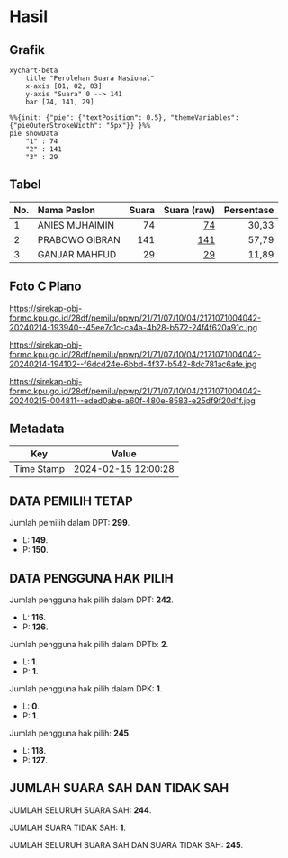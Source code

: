 # Hasil

## Grafik

```mermaid
xychart-beta
    title "Perolehan Suara Nasional"
    x-axis [01, 02, 03]
    y-axis "Suara" 0 --> 141
    bar [74, 141, 29]
```

```mermaid
%%{init: {"pie": {"textPosition": 0.5}, "themeVariables": {"pieOuterStrokeWidth": "5px"}} }%%
pie showData
    "1" : 74
    "2" : 141
    "3" : 29
```

## Tabel

| No. | Nama Paslon    | Suara | Suara (raw) | Persentase |
|:--- |:-------------- | -----:| -----------:| ----------:|
| 1   | ANIES MUHAIMIN | 74    | [74][p-1]   | 30,33      |
| 2   | PRABOWO GIBRAN | 141   | [141][p-2]  | 57,79      |
| 3   | GANJAR MAHFUD  | 29    | [29][p-3]   | 11,89      |


[p-1]: https://github.com/gigit-pemilu/pemilu-2024/blob/main/pilpres/hitung-suara/sub/21-kepulauan-riau/sub/71-kota-batam/sub/07-sei-beduk/sub/1004-tanjung-piayu/sub/042-tps/sub/paslon-1.txt
[p-2]: https://github.com/gigit-pemilu/pemilu-2024/blob/main/pilpres/hitung-suara/sub/21-kepulauan-riau/sub/71-kota-batam/sub/07-sei-beduk/sub/1004-tanjung-piayu/sub/042-tps/sub/paslon-2.txt
[p-3]: https://github.com/gigit-pemilu/pemilu-2024/blob/main/pilpres/hitung-suara/sub/21-kepulauan-riau/sub/71-kota-batam/sub/07-sei-beduk/sub/1004-tanjung-piayu/sub/042-tps/sub/paslon-3.txt

## Foto C Plano

https://sirekap-obj-formc.kpu.go.id/28df/pemilu/ppwp/21/71/07/10/04/2171071004042-20240214-193940--45ee7c1c-ca4a-4b28-b572-24f4f620a91c.jpg

https://sirekap-obj-formc.kpu.go.id/28df/pemilu/ppwp/21/71/07/10/04/2171071004042-20240214-194102--f6dcd24e-6bbd-4f37-b542-8dc781ac6afe.jpg

https://sirekap-obj-formc.kpu.go.id/28df/pemilu/ppwp/21/71/07/10/04/2171071004042-20240215-004811--eded0abe-a60f-480e-8583-e25df9f20d1f.jpg


## Metadata

| Key        | Value               |
| ---------- | ------------------- |
| Time Stamp | 2024-02-15 12:00:28 |


## DATA PEMILIH TETAP

Jumlah pemilih dalam DPT: **299**.
 * L: **149**.
 * P: **150**.

## DATA PENGGUNA HAK PILIH

Jumlah pengguna hak pilih dalam DPT: **242**.
 * L: **116**.
 * P: **126**.

Jumlah pengguna hak pilih dalam DPTb: **2**.
 * L: **1**.
 * P: **1**.

Jumlah pengguna hak pilih dalam DPK: **1**.
 * L: **0**.
 * P: **1**.

Jumlah pengguna hak pilih: **245**.
 * L: **118**.
 * P: **127**.

## JUMLAH SUARA SAH DAN TIDAK SAH

JUMLAH SELURUH SUARA SAH: **244**.

JUMLAH SUARA TIDAK SAH: **1**.

JUMLAH SELURUH SUARA SAH DAN SUARA TIDAK SAH: **245**.



